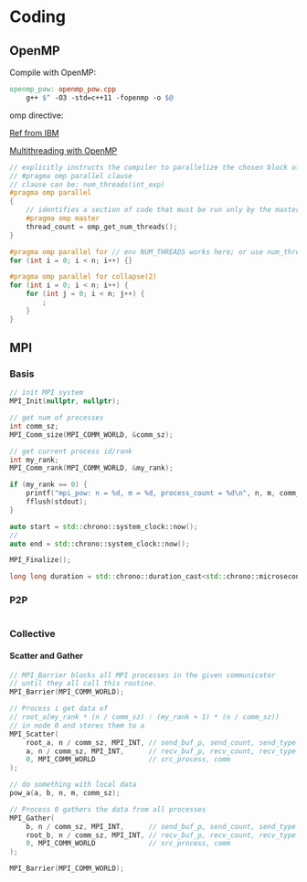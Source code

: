 # Coding

## OpenMP

Compile with OpenMP:

```makefile
openmp_pow: openmp_pow.cpp
	g++ $^ -O3 -std=c++11 -fopenmp -o $@
```

omp directive:

[Ref from IBM](https://www.ibm.com/docs/en/xl-c-and-cpp-linux/13.1.5?topic=parallelization-pragma-omp-parallel)

[Multithreading with OpenMP](https://ppc.cs.aalto.fi/ch3/)

```cpp
// explicitly instructs the compiler to parallelize the chosen block of code.
// #pragma omp parallel clause
// clause can be: num_threads(int_exp)
#pragma omp parallel
{
    // identifies a section of code that must be run only by the master thread.
    #pragma omp master
    thread_count = omp_get_num_threads();
}

#pragma omp parallel for // env NUM_THREADS works here; or use num_threads(expr)
for (int i = 0; i < n; i++) {}

#pragma omp parallel for collapse(2)
for (int i = 0; i < n; i++) {
    for (int j = 0; i < n; j++) {
        ;
    }
}
```

## MPI

### Basis

```cpp
// init MPI system
MPI_Init(nullptr, nullptr);

// get num of processes
int comm_sz;
MPI_Comm_size(MPI_COMM_WORLD, &comm_sz);

// get current process id/rank
int my_rank;
MPI_Comm_rank(MPI_COMM_WORLD, &my_rank);

if (my_rank == 0) {
    printf("mpi_pow: n = %d, m = %d, process_count = %d\n", n, m, comm_sz);
    fflush(stdout);
}

auto start = std::chrono::system_clock::now();
//
auto end = std::chrono::system_clock::now();

MPI_Finalize();

long long duration = std::chrono::duration_cast<std::chrono::microseconds>(end - start).count());
```

### P2P

```cpp
```



### Collective

#### Scatter and Gather

```cpp
// MPI_Barrier blocks all MPI processes in the given communicator
// until they all call this routine.
MPI_Barrier(MPI_COMM_WORLD);

// Process i get data of 
// root_a[my_rank * (n / comm_sz) : (my_rank + 1) * (n / comm_sz))
// in node 0 and stores them to a
MPI_Scatter(
    root_a, n / comm_sz, MPI_INT, // send_buf_p, send_count, send_type
    a, n / comm_sz, MPI_INT,      // recv_buf_p, recv_count, recv_type
    0, MPI_COMM_WORLD             // src_process, comm
);

// do something with local data
pow_a(a, b, n, m, comm_sz);

// Process 0 gathers the data from all processes
MPI_Gather(
    b, n / comm_sz, MPI_INT,      // send_buf_p, send_count, send_type
    root_b, n / comm_sz, MPI_INT, // recv_buf_p, recv_count, recv_type
    0, MPI_COMM_WORLD             // src_process, comm
);

MPI_Barrier(MPI_COMM_WORLD);
```

